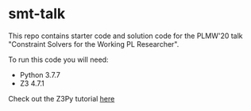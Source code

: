 # smt-talk

This repo contains starter code and solution code 
for the PLMW'20 talk "Constraint Solvers for the Working PL Researcher".

To run this code you will need:
- Python 3.7.7
- Z3 4.7.1

Check out the Z3Py tutorial [here](https://ericpony.github.io/z3py-tutorial/guide-examples.html)

